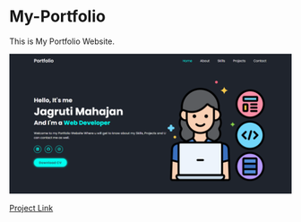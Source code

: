 # My-Portfolio
This is My Portfolio Website.

<img src="ss/Screenshot1.png">

<a href="https://jagruti-mahajan-portfolio.netlify.app/">Project Link</a> 

